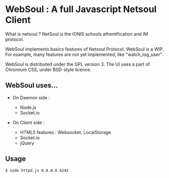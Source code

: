 WebSoul : A full Javascript Netsoul Client
==========================================

What is netsoul ? NetSoul is the IONIS schools athentification and IM protocol.

WebSoul implements basics features of Netsoul Protocol. WebSoul is a WIP. For
example, many features are not yet implemented, like "watch_log_user".

WebSoul is distributed under the GPL version 3.
The UI uses a part of Chromium CSS, under BSD-style licence.

WebSoul uses...
---------------
* On Daemon side :
  * Node.js
  * Socket.io

* On Client side :
  * HTML5 features : Websocket, LocalStorage
  * Socket.io
  * jQuery


Usage
-----
    $ node httpd.js 0.0.0.0 4242

